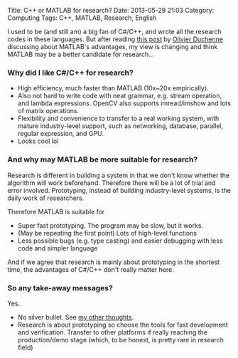 Title: C++ or MATLAB for research?
Date: 2013-05-29 21:03
Category: Computing
Tags: C++, MATLAB, Research, English

I used to be (and still am) a big fan of C#/C++, and wrote all the research codes in these languages. But after reading [this post](http://stackoverflow.com/questions/8828860/why-is-matlab-so-popular-in-the-computer-vision-community-even-with-opencv-being/8832028#8832028) by [Olivier Duchenne](http://www.di.ens.fr/~duchenne/) discussing about MATLAB's advantages, my view is changing and think MATLAB may be a better candidate for research...

### Why did I like C#/C++ for research?

* High efficiency, much faster than MATLAB (10x~20x empirically).
* Also not hard to write code with neat grammar, e.g. stream operation, and lambda expressions. OpenCV also supports imread/imshow and lots of matrix operations.
* Flexibility and convenience to transfer to a real working system, with mature industry-level support, such as networking, database, parallel, regular expression, and GPU.
* Looks cool lol

### And why may MATLAB be more suitable for research?

Research is different in building a system in that we don't know whether the algorithm will work beforehand. Therefore there will be a lot of trial and error involved. Prototyping, instead of building industry-level systems, is the daily work of researchers.

Therefore MATLAB is suitable for

* Super fast prototyping. The program may be slow, but it works.
* (May be repeating the first point) Lots of high-level functions
* Less possible bugs (e.g. type casting) and easier debugging with less code and simpler language

And if we agree that research is mainly about prototyping in the shortest time, the advantages of C#/C++ don't really matter here.

### So any take-away messages?

Yes.

* No silver bullet. See [my other thoughts](https://yage.ai/no-silver-bullet-in-scientific-computing.html).
* Research is about prototyping so choose the tools for fast development and verification. Transfer to other platforms if really reaching the production/demo stage (which, to be honest, is pretty rare in research field)